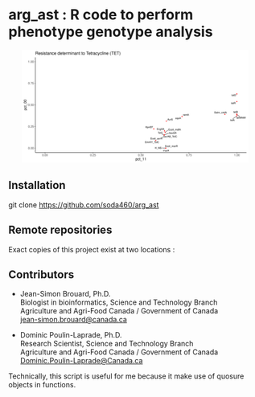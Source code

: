 

# arg_ast : R code to perform phenotype genotype analysis



<p align="center"><img src="misc/TET.pdf" alt="Phenotype Genotype associations with antibiotic resistance data" width="450"></p>



## Installation

git clone https://github.com/soda460/arg_ast






## Remote repositories

Exact copies of this project exist at two locations :



## Contributors

  * Jean-Simon Brouard, Ph.D.  
Biologist in bioinformatics, Science and Technology Branch  
Agriculture and Agri-Food Canada / Government of Canada  
jean-simon.brouard@canada.ca


  * Dominic Poulin-Laprade, Ph.D.  
Research Scientist, Science and Technology Branch  
Agriculture and Agri-Food Canada / Government of Canada  
Dominic.Poulin-Laprade@Canada.ca















Technically, this script is useful for me because it make use of quosure objects in functions.



